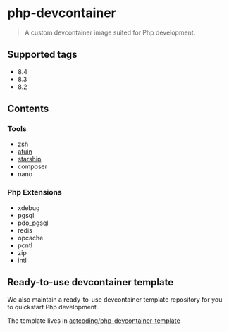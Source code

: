 # php-devcontainer

> A custom devcontainer image suited for Php development.

## Supported tags

- 8.4
- 8.3
- 8.2

## Contents

### Tools

- zsh
- [atuin](https://atuin.sh/)
- [starship](https://starship.rs/)
- composer
- nano

### Php Extensions

- xdebug
- pgsql
- pdo_pgsql
- redis
- opcache
- pcntl
- zip
- intl

## Ready-to-use devcontainer template

We also maintain a ready-to-use devcontainer template repository for you to quickstart Php development.

The template lives in [actcoding/php-devcontainer-template](https://github.com/actcoding/php-devcontainer-template)
